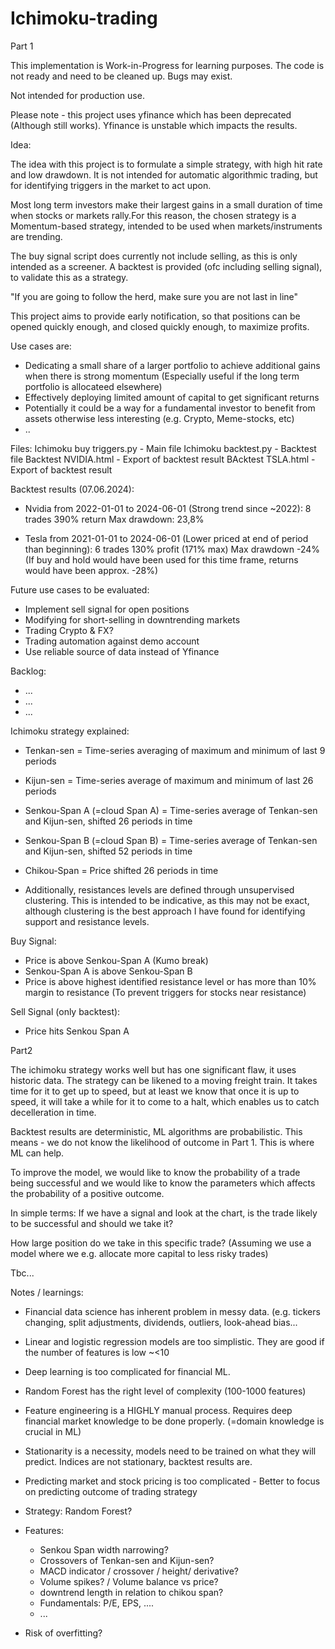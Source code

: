 # Ichimoku-trading

Part 1

This implementation is Work-in-Progress for learning purposes. The code is not ready and need to be cleaned up. Bugs may exist.

Not intended for production use. 

Please note - this project uses yfinance which has been deprecated (Although still works). Yfinance is unstable which impacts the results. 

Idea:

The idea with this project is to formulate a simple strategy, with high hit rate and low drawdown. It is not intended for automatic algorithmic trading, but for identifying triggers in the market to act upon. 

Most long term investors make their largest gains in a small duration of time when stocks or markets rally.For this reason, the chosen strategy is a Momentum-based strategy, intended to be used when markets/instruments are trending. 

The buy signal script does currently not include selling, as this is only intended as a screener.
A backtest is provided (ofc including selling signal), to validate this as a strategy.

"If you are going to follow the herd, make sure you are not last in line"

This project aims to provide early notification, so that positions can be opened quickly enough, and closed quickly enough, to maximize profits.

Use cases are:
- Dedicating a small share of a larger portfolio to achieve additional gains when there is strong momentum (Especially useful if the long term portfolio is allocateed elsewhere)
- Effectively deploying limited amount of capital to get significant returns
- Potentially it could be a way for a fundamental investor to benefit from assets otherwise less interesting (e.g. Crypto, Meme-stocks, etc)
- ..

Files:
  Ichimoku buy triggers.py - Main file
  Ichimoku backtest.py - Backtest file
  Backtest NVIDIA.html - Export of backtest result
  BAcktest TSLA.html - Export of backtest result

Backtest results (07.06.2024):
- Nvidia from 2022-01-01 to 2024-06-01 (Strong trend since ~2022):
  8 trades
  390% return
  Max drawdown: 23,8%

- Tesla from 2021-01-01 to 2024-06-01 (Lower priced at end of period than beginning):
  6 trades
  130% profit (171% max)
  Max drawdown -24%
  (If buy and hold would have been used for this time frame, returns would have been approx. -28%)

Future use cases to be evaluated:
- Implement sell signal for open positions
- Modifying for short-selling in downtrending markets
- Trading Crypto & FX?
- Trading automation against demo account
- Use reliable source of data instead of Yfinance

Backlog:
- ...
- ...
- ...


Ichimoku strategy explained:
- Tenkan-sen = Time-series averaging of maximum and minimum of last 9 periods
- Kijun-sen = Time-series average of maximum and minimum of last 26 periods
- Senkou-Span A (=cloud Span A) = Time-series average of Tenkan-sen and Kijun-sen, shifted 26 periods in time
- Senkou-Span B (=cloud Span B) = Time-series average of Tenkan-sen and Kijun-sen, shifted 52 periods in time
- Chikou-Span = Price shifted 26 periods in time

- Additionally, resistances levels are defined through unsupervised clustering. This is intended to be indicative, as this may not be exact, although clustering is the best approach I have found for identifying support and resistance levels.
  
Buy Signal:
- Price is above Senkou-Span A (Kumo break)
- Senkou-Span A is above Senkou-Span B   
- Price is above highest identified resistance level or has more than 10% margin to resistance   (To prevent triggers for stocks near resistance)

Sell Signal (only backtest):
- Price hits Senkou Span A





Part2

The ichimoku strategy works well but has one significant flaw, it uses historic data. The strategy can be likened to a moving freight train. It takes time for it to get up to speed, but at least we know that once it is up to speed, it will take a while for it to come to a halt, which enables us to catch decelleration in time.

Backtest results are deterministic, ML algorithms are probabilistic. This means - we do not know the likelihood of outcome in Part 1. This is where ML can help.

To improve the model, we would like to know the probability of a trade being successful and we would like to know the parameters which affects the probability of a positive outcome.

In simple terms: If we have a signal and look at the chart, is the trade likely to be successful and should we take it?

How large position do we take in this specific trade? (Assuming we use a model where we e.g. allocate more capital to less risky trades)


Tbc...


Notes / learnings:
- Financial data science has inherent problem in messy data. (e.g. tickers changing, split adjustments, dividends, outliers, look-ahead bias...
- Linear and logistic regression models are too simplistic. They are good if the number of features is low ~<10
- Deep learning is too complicated for financial ML.
- Random Forest has the right level of complexity (100-1000 features)
- Feature engineering is a HIGHLY manual process. Requires deep financial market knowledge to be done properly. (=domain knowledge is crucial in ML)
- Stationarity is a necessity, models need to be trained on what they will predict. Indices are not stationary, backtest results are. 
- Predicting market and stock pricing is too complicated - Better to focus on predicting outcome of trading strategy


- Strategy: Random Forest?
- Features:
  * Senkou Span width narrowing?
  * Crossovers of Tenkan-sen and Kijun-sen?
  * MACD indicator / crossover / height/ derivative?
  * Volume spikes? / Volume balance vs price?
  * downtrend length in relation to chikou span?
  * Fundamentals: P/E, EPS, ....
  * ...
- Risk of overfitting?

